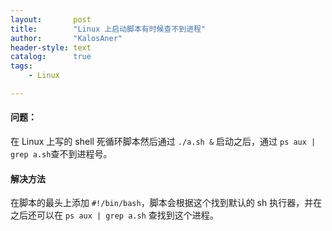 ```yaml
---
layout:       post
title:        "Linux 上启动脚本有时候查不到进程"
author:       "KalosAner"
header-style: text
catalog:      true
tags:
    - Linux

---
```

#### 问题：
在 Linux 上写的 shell 死循环脚本然后通过 `./a.sh &` 启动之后，通过 `ps aux | grep a.sh`查不到进程号。
#### 解决方法
在脚本的最头上添加 `#!/bin/bash`，脚本会根据这个找到默认的 sh 执行器，并在之后还可以在  `ps aux | grep a.sh` 查找到这个进程。